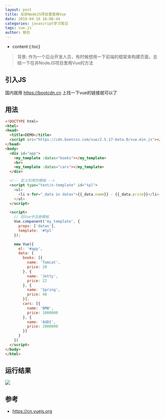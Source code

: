 ```yaml
---
layout: post
title: 在非NodeJS项目里使用Vue
date: 2018-04-16 16:08:44
categories: javascript学习笔记
tags: vue.js
author: 朋也
---
```


* content
{:toc}

> 背景: 作为一个后台开发人员，有时候想用一下前端的框架来构建页面，总结一下在非NodeJS项目里用Vue的方法

## 引入JS

国内就用 https://bootcdn.cn 上找一下vue的链接就可以了





## 用法

```html
<!DOCTYPE html>
<html>
<head>
  <title>DEMO</title>
  <script src="https://cdn.bootcss.com/vue/2.5.17-beta.0/vue.min.js"></script>
</head>
<body>
  <div id="app">
    <my_template :datas="books"></my_template>
    <br>
    <my_template :datas="cars"></my_template>
  </div>

  <!-- 定义利用的模板 -->
  <script type="text/x-template" id="tpl">
    <ul>
      <li v-for="_data in datas">{{_data.name}} - {{_data.price}}</li>
    </ul>
  </script>

  <script>
    // 在Vue中注册模板
    Vue.component('my_template', {
      props: ['datas'],
      template: '#tpl'
    });

    new Vue({
      el: '#app',
      data: {
        books: [{
          name: 'Tomcat',
          price: 20
        }, {
          name: 'Jetty',
          price: 22
        }, {
          name: 'Spring',
          price: 40
        }],
        cars: [{
          name: 'BMW',
          price: 1000000
        }, {
          name: 'AUDI',
          price: 2000000
        }]
      }
    })
  </script>
</body>
</html>
```

## 运行结果

![](/assets/html-use-vue.png)

## 参考

- https://cn.vuejs.org
